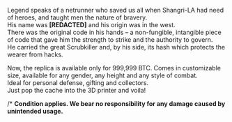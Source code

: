 Legend speaks of a netrunner who saved us all when Shangri-LA had need of heroes, and taught men the nature of bravery.  
His name was **[REDACTED]** and his origin was in the west.  
There was the original code in his hands – a non-fungible, intangible piece of code that gave him the strength to strike and the authority to govern.  
He carried the great Scrubkiller and, by his side, its hash which protects the wearer from hacks.

Now, the replica is available only for 999,999 BTC. Comes in customizable size, available for any gender, any height and any style of combat.  
Ideal for personal defense, gifting and collectors.  
Just pop the cache into the 3D printer and voila!

/* **Condition applies. We bear no responsibility for any damage caused by unintended usage.**
